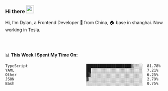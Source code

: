 ### Hi there <img src="https://media.giphy.com/media/hvRJCLFzcasrR4ia7z/giphy.gif" width="25px">

<!-- ![visitors](https://visitor-badge.glitch.me/badge?page_id=dislfyer.dislfyer) -->

Hi, I'm Dylan, a Frontend Developer 🚀 from China, 🏠 base in shanghai. Now working in Tesla.

<br/>
<br/>

📊 **This Week I Spent My Time On:**


<!--START_SECTION:waka-->

```text
TypeScript                          ████████████████████▒░░░░  81.78%
YAML                                ██░░░░░░░░░░░░░░░░░░░░░░░  7.21%
Other                               █▓░░░░░░░░░░░░░░░░░░░░░░░  6.25%
JSON                                ▓░░░░░░░░░░░░░░░░░░░░░░░░  2.79%
Bash                                ░░░░░░░░░░░░░░░░░░░░░░░░░  0.75%
```

<!--END_SECTION:waka-->

<!--
**About Me:**
 -->
